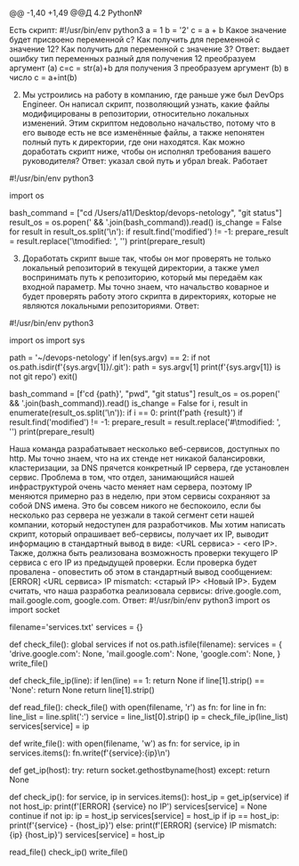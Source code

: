 @@ -1,40 +1,49 @@Д 4.2 Python№

Есть скрипт:
#!/usr/bin/env python3
a = 1
b = '2'
c = a + b
Какое значение будет присвоено переменной c?
Как получить для переменной c значение 12?
Как получить для переменной c значение 3?
Ответ:
выдает ошибку тип переменных разный
для получения 12 преобразуем аргумент (а) с=c = str(a)+b
для получения  3  преобразуем аргумент (b) в число  c = a+int(b)
 
2. Мы устроились на работу в компанию, где раньше уже был DevOps Engineer. Он написал скрипт, позволяющий узнать, какие файлы модифицированы в репозитории, относительно локальных изменений. Этим скриптом недовольно начальство, потому что в его выводе есть не все изменённые файлы, а также непонятен полный путь к директории, где они находятся. Как можно доработать скрипт ниже, чтобы он исполнял требования вашего руководителя?
Ответ: указал свой путь и убрал break. Работает



#!/usr/bin/env python3
 
import os
 
bash_command = ["cd /Users/a11/Desktop/devops-netology", "git status"]
result_os = os.popen(' && '.join(bash_command)).read()
is_change = False
for result in result_os.split('\n'):
    if result.find('modified') != -1:
        prepare_result = result.replace('\tmodified:   ', '')
        print(prepare_result)
 
3. Доработать скрипт выше так, чтобы он мог проверять не только локальный репозиторий в текущей директории, а также умел воспринимать путь к репозиторию, который мы передаём как входной параметр. Мы точно знаем, что начальство коварное и будет проверять работу этого скрипта в директориях, которые не являются локальными репозиториями.
Ответ:
 
#!/usr/bin/env python3
 
import os
import sys
 
path = '~/devops-netology'
if len(sys.argv) == 2:
    if not os.path.isdir(f'{sys.argv[1]}/.git'):
        path = sys.argv[1]
        print(f'{sys.argv[1]} is not git repo')
        exit()
 
bash_command = [f'cd {path}', "pwd", "git status"]
result_os = os.popen(' && '.join(bash_command)).read()
is_change = False
for i, result in enumerate(result_os.split('\n')):
    if i == 0:
        print(f'path {result}')
    if result.find('modified') != -1:
        prepare_result = result.replace('#\tmodified:   ', '')
        print(prepare_result)
 
Наша команда разрабатывает несколько веб-сервисов, доступных по http. Мы точно знаем, что на их стенде нет никакой балансировки, кластеризации, за DNS прячется конкретный IP сервера, где установлен сервис. Проблема в том, что отдел, занимающийся нашей инфраструктурой очень часто меняет нам сервера, поэтому IP меняются примерно раз в неделю, при этом сервисы сохраняют за собой DNS имена. Это бы совсем никого не беспокоило, если бы несколько раз сервера не уезжали в такой сегмент сети нашей компании, который недоступен для разработчиков. Мы хотим написать скрипт, который опрашивает веб-сервисы, получает их IP, выводит информацию в стандартный вывод в виде: <URL сервиса> - <его IP>. Также, должна быть реализована возможность проверки текущего IP сервиса c его IP из предыдущей проверки. Если проверка будет провалена - оповестить об этом в стандартный вывод сообщением: [ERROR] <URL сервиса> IP mismatch: <старый IP> <Новый IP>. Будем считать, что наша разработка реализовала сервисы: drive.google.com, mail.google.com, google.com.
Ответ:
#!/usr/bin/env python3
import os
import socket
 
filename='services.txt'
services = {}
 
def check_file():
    global services
    if not os.path.isfile(filename):
        services = {
            'drive.google.com': None,
            'mail.google.com': None,
            'google.com': None,
        }
        write_file()
 
 
def check_file_ip(line):
    if len(line) == 1:
        return None
    if line[1].strip() == 'None':
        return None
    return line[1].strip()
 
 
def read_file():
    check_file()
    with open(filename, 'r') as fn:
        for line in fn:
            line_list = line.split(':')
            service = line_list[0].strip()
            ip = check_file_ip(line_list)
            services[service] = ip
 
 
def write_file():
    with open(filename, 'w') as fn:
        for service, ip in services.items():
            fn.write(f'{service}:{ip}\n')
 
 
def get_ip(host):
    try:
        return socket.gethostbyname(host)
    except:
        return None
 
 
def check_ip():
    for service, ip in services.items():
        host_ip = get_ip(service)
        if not host_ip:
            print(f'[ERROR] {service} no IP')
services[service] = None
            continue
        if not ip:
            ip = host_ip
            services[service] = host_ip
        if ip == host_ip:
            print(f'{service} - {host_ip}')
        else:
            print(f'[ERROR] {service} IP mismatch: {ip} {host_ip}')
            services[service] = host_ip
 
 
 
read_file()
check_ip()
write_file()
 

